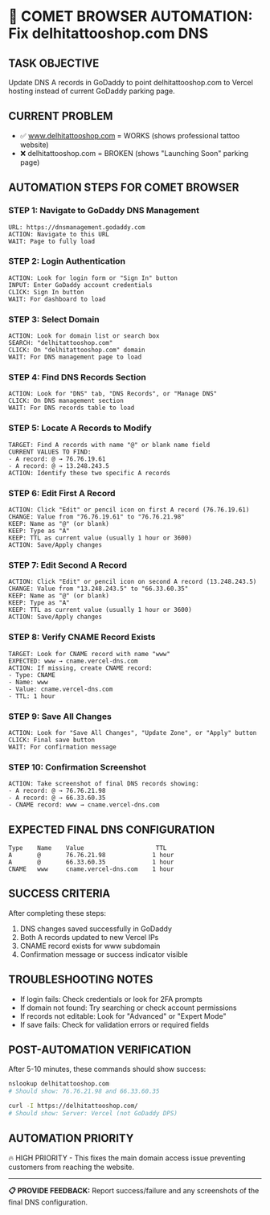 # 🤖 COMET BROWSER AUTOMATION: Fix delhitattooshop.com DNS

## TASK OBJECTIVE
Update DNS A records in GoDaddy to point delhitattooshop.com to Vercel hosting instead of current GoDaddy parking page.

## CURRENT PROBLEM
- ✅ www.delhitattooshop.com = WORKS (shows professional tattoo website)
- ❌ delhitattooshop.com = BROKEN (shows "Launching Soon" parking page)

## AUTOMATION STEPS FOR COMET BROWSER

### STEP 1: Navigate to GoDaddy DNS Management
```
URL: https://dnsmanagement.godaddy.com
ACTION: Navigate to this URL
WAIT: Page to fully load
```

### STEP 2: Login Authentication
```
ACTION: Look for login form or "Sign In" button
INPUT: Enter GoDaddy account credentials
CLICK: Sign In button
WAIT: For dashboard to load
```

### STEP 3: Select Domain
```
ACTION: Look for domain list or search box
SEARCH: "delhitattooshop.com"
CLICK: On "delhitattooshop.com" domain
WAIT: For DNS management page to load
```

### STEP 4: Find DNS Records Section
```
ACTION: Look for "DNS" tab, "DNS Records", or "Manage DNS"
CLICK: On DNS management section
WAIT: For DNS records table to load
```

### STEP 5: Locate A Records to Modify
```
TARGET: Find A records with name "@" or blank name field
CURRENT VALUES TO FIND:
- A record: @ → 76.76.19.61
- A record: @ → 13.248.243.5
ACTION: Identify these two specific A records
```

### STEP 6: Edit First A Record
```
ACTION: Click "Edit" or pencil icon on first A record (76.76.19.61)
CHANGE: Value from "76.76.19.61" to "76.76.21.98"
KEEP: Name as "@" (or blank)
KEEP: Type as "A"
KEEP: TTL as current value (usually 1 hour or 3600)
ACTION: Save/Apply changes
```

### STEP 7: Edit Second A Record
```
ACTION: Click "Edit" or pencil icon on second A record (13.248.243.5)  
CHANGE: Value from "13.248.243.5" to "66.33.60.35"
KEEP: Name as "@" (or blank)
KEEP: Type as "A"
KEEP: TTL as current value (usually 1 hour or 3600)
ACTION: Save/Apply changes
```

### STEP 8: Verify CNAME Record Exists
```
TARGET: Look for CNAME record with name "www"
EXPECTED: www → cname.vercel-dns.com
ACTION: If missing, create CNAME record:
- Type: CNAME
- Name: www
- Value: cname.vercel-dns.com
- TTL: 1 hour
```

### STEP 9: Save All Changes
```
ACTION: Look for "Save All Changes", "Update Zone", or "Apply" button
CLICK: Final save button
WAIT: For confirmation message
```

### STEP 10: Confirmation Screenshot
```
ACTION: Take screenshot of final DNS records showing:
- A record: @ → 76.76.21.98
- A record: @ → 66.33.60.35  
- CNAME record: www → cname.vercel-dns.com
```

## EXPECTED FINAL DNS CONFIGURATION
```
Type    Name    Value                    TTL
A       @       76.76.21.98             1 hour
A       @       66.33.60.35             1 hour
CNAME   www     cname.vercel-dns.com    1 hour
```

## SUCCESS CRITERIA
After completing these steps:
1. DNS changes saved successfully in GoDaddy
2. Both A records updated to new Vercel IPs
3. CNAME record exists for www subdomain
4. Confirmation message or success indicator visible

## TROUBLESHOOTING NOTES
- If login fails: Check credentials or look for 2FA prompts
- If domain not found: Try searching or check account permissions
- If records not editable: Look for "Advanced" or "Expert Mode"
- If save fails: Check for validation errors or required fields

## POST-AUTOMATION VERIFICATION
After 5-10 minutes, these commands should show success:
```bash
nslookup delhitattooshop.com
# Should show: 76.76.21.98 and 66.33.60.35

curl -I https://delhitattooshop.com/
# Should show: Server: Vercel (not GoDaddy DPS)
```

## AUTOMATION PRIORITY
🔥 HIGH PRIORITY - This fixes the main domain access issue preventing customers from reaching the website.

---
**📋 PROVIDE FEEDBACK:** Report success/failure and any screenshots of the final DNS configuration.